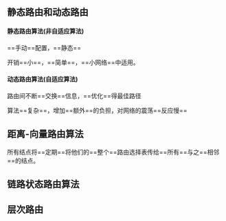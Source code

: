 ## 静态路由和动态路由

#### 静态路由算法(非自适应算法)

==手动==配置，==静态==

开销==小==，==简单==，==小网络==中适用。



#### 动态路由算法(自适应算法)

路由间不断==交换==信息，==优化==得最佳路径

算法==复杂==，增加==额外==的负担，对网络的震荡==反应慢==





## 距离-向量路由算法

所有结点将==定期==将他们的==整个==路由选择表传给==所有==与之==相邻==的结点。















## 链路状态路由算法









## 层次路由